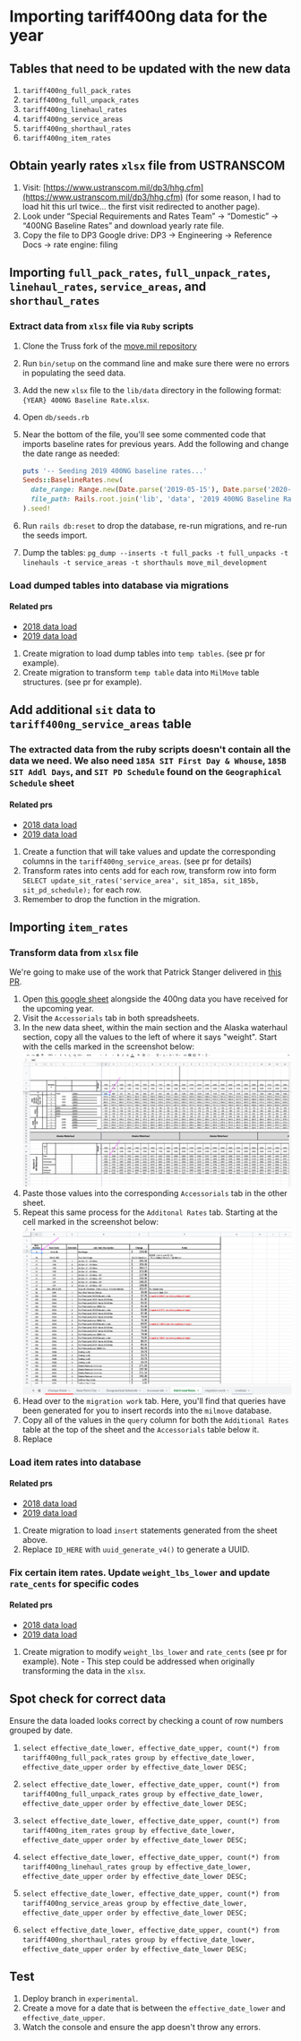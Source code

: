 # Importing tariff400ng data for the year

## Tables that need to be updated with the new data

1. `tariff400ng_full_pack_rates`
2. `tariff400ng_full_unpack_rates`
3. `tariff400ng_linehaul_rates`
4. `tariff400ng_service_areas`
5. `tariff400ng_shorthaul_rates`
6. `tariff400ng_item_rates`

## Obtain yearly rates `xlsx` file from USTRANSCOM

1. Visit: [https://www.ustranscom.mil/dp3/hhg.cfm](https://www.ustranscom.mil/dp3/hhg.cfm) (for some reason, I had to load hit this url twice... the first visit redirected to another page).
2. Look under “Special Requirements and Rates Team” -> “Domestic” -> “400NG Baseline Rates” and download yearly rate file.
3. Copy the file to DP3 Google drive: DP3 -> Engineering -> Reference Docs -> rate engine: filing

## Importing `full_pack_rates`, `full_unpack_rates`, `linehaul_rates`, `service_areas`, and `shorthaul_rates`

### Extract data from `xlsx` file via `Ruby` scripts

1. Clone the Truss fork of the [move.mil repository](https://github.com/trussworks/move.mil)
2. Run `bin/setup` on the command line and make sure there were no errors in populating the seed data.
3. Add the new `xlsx` file to the `lib/data` directory in the following format: `{YEAR} 400NG Baseline Rate.xlsx`.
4. Open `db/seeds.rb`
5. Near the bottom of the file, you'll see some commented code that imports baseline rates for previous years. Add the following and change the date range as needed:

    ```ruby
    puts '-- Seeding 2019 400NG baseline rates...'
    Seeds::BaselineRates.new(
      date_range: Range.new(Date.parse('2019-05-15'), Date.parse('2020-05-14')),
      file_path: Rails.root.join('lib', 'data', '2019 400NG Baseline Rates.xlsx')
    ).seed!
    ```

6. Run `rails db:reset` to drop the database, re-run migrations, and re-run the seeds import.
7. Dump the tables: `pg_dump --inserts -t full_packs -t full_unpacks -t linehauls -t service_areas -t shorthauls move_mil_development`

### Load dumped tables into database via migrations

#### Related prs

* [2018 data load](https://github.com/transcom/mymove/pull/338)
* [2019 data load](https://github.com/transcom/mymove/pull/2036)

1. Create migration to load dump tables into `temp tables`. (see pr for example).
2. Create migration to transform `temp table` data into `MilMove` table structures. (see pr for example).

## Add additional `sit` data to `tariff400ng_service_areas` table

### The extracted data from the ruby scripts doesn't contain all the data we need. We also need `185A SIT First Day & Whouse`, `185B SIT Addl Days`, and `SIT PD Schedule` found on the `Geographical Schedule` sheet

#### Related prs

* [2018 data load](https://github.com/transcom/mymove/pull/382)
* [2019 data load](https://github.com/transcom/mymove/pull/2036)

1. Create a function that will take values and update the corresponding columns in the `tariff400ng_service_areas`. (see pr for details)
2. Transform rates into cents add for each row, transform row into form `SELECT update_sit_rates('service_area', sit_185a, sit_185b, sit_pd_schedule);` for each row.
3. Remember to drop the function in the migration.

## Importing `item_rates`

### Transform data from `xlsx` file

We're going to make use of the work that Patrick Stanger delivered in [this PR](https://github.com/transcom/mymove/pull/1286).

1. Open [this google sheet](https://docs.google.com/spreadsheets/d/1z1O6hvditeVE4AX1UI-XGu0puwIidXA08tVT6VkG254/edit#gid=138983343) alongside the 400ng data you have received for the upcoming year.
2. Visit the `Accessorials` tab in both spreadsheets.
3. In the new data sheet, within the main section and the Alaska waterhaul section, copy all the values to the left of where it says "weight". Start with the cells marked in the screenshot below:
    ![accessorials sheet](./accessorials_spreadsheet.png)
4. Paste those values into the corresponding `Accessorials` tab in the other sheet.
5. Repeat this same process for the `Additonal Rates` tab. Starting at the cell marked in the screenshot below:
    ![additional rates sheet](./additional_rates_spreadsheet.png)
6. Head over to the `migration work` tab. Here, you'll find that queries have been generated for you to insert records into the `milmove` database.
7. Copy all of the values in the `query` column for both the `Additional Rates` table at the top of the sheet and the `Accessorials` table below it.
8. Replace

### Load item rates into database

#### Related prs

* [2018 data load](https://github.com/transcom/mymove/pull/1286)
* [2019 data load](https://github.com/transcom/mymove/pull/2036)

1. Create migration to load `insert` statements generated from the sheet above.
2. Replace `ID_HERE` with `uuid_generate_v4()` to generate a UUID.

### Fix certain item rates. Update `weight_lbs_lower` and update `rate_cents` for specific codes

#### Related prs

* [2018 data load](https://github.com/transcom/mymove/pull/1313)
* [2019 data load](https://github.com/transcom/mymove/pull/2060)

1. Create migration to modify `weight_lbs_lower` and `rate_cents` (see pr for example).
  Note - This step could be addressed when originally transforming the data in the `xlsx`.

## Spot check for correct data

Ensure the data loaded looks correct by checking a count of row numbers grouped by date.

1. ```select effective_date_lower, effective_date_upper, count(*) from tariff400ng_full_pack_rates group by effective_date_lower, effective_date_upper order by effective_date_lower DESC;```

2. ```select effective_date_lower, effective_date_upper, count(*) from tariff400ng_full_unpack_rates group by effective_date_lower, effective_date_upper order by effective_date_lower DESC;```

3. ```select effective_date_lower, effective_date_upper, count(*) from tariff400ng_item_rates group by effective_date_lower, effective_date_upper order by effective_date_lower DESC;```

4. ```select effective_date_lower, effective_date_upper, count(*) from tariff400ng_linehaul_rates group by effective_date_lower, effective_date_upper order by effective_date_lower DESC;```

5. ```select effective_date_lower, effective_date_upper, count(*) from tariff400ng_service_areas group by effective_date_lower, effective_date_upper order by effective_date_lower DESC;```

6. ```select effective_date_lower, effective_date_upper, count(*) from tariff400ng_shorthaul_rates group by effective_date_lower, effective_date_upper order by effective_date_lower DESC;```

## Test

1. Deploy branch in `experimental`.
2. Create a move for a date that is between the `effective_date_lower` and `effective_date_upper`.
3. Watch the console and ensure the app doesn't throw any errors.
